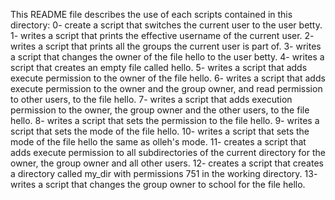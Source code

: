 This README file describes the use of each scripts contained in this directory:
0- create a script that switches the current user to the user betty.
1- writes a script that prints the effective username of the current user.
2- writes a script that prints all the groups the current user is part of.
3- writes a script that changes the owner of the file hello to the user betty.
4- writes a script that creates an empty file called hello.
5- writes a script that adds execute permission to the owner of the file hello.
6- writes a script that adds execute permission to the owner and the group owner, and read permission to other users, to the file hello.
7- writes a script that adds execution permission to the owner, the group owner and the other users, to the file hello.
8- writes a script that sets the permission to the file hello.
9- writes a script that sets the mode of the file hello.
10- writes a script that sets the mode of the file hello the same as olleh's mode.
11- creates a script that adds execute permission to all subdirectories of the current directory for the owner, the group owner and all other users.
12- creates a script that creates a directory called my_dir with permissions 751 in the working directory.
13- writes a script that changes the group owner to school for the file hello.
